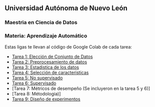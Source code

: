 <!-- Tareas-->

## Universidad Autónoma de Nuevo León

### Maestria en Ciencia de Datos

### Materia: Aprendizaje Automático 

Estas ligas te llevan al código de Google Colab de cada tarea:

- [Tarea 1: Elección de Conjunto de Datos](https://colab.research.google.com/drive/1iCh89eNwcot7C-FQ1DPQEIR_hgyccvk4#scrollTo=r6ZXIZDA9eXz)
- [Tarea 2: Preprocesamiento de datos](https://colab.research.google.com/drive/1xzznJAamFd5Gch75WEvoLQ0UPNea0gA5#scrollTo=i6COOeWpyxpi)
- [Tarea 3: Estadistica de los datos ](https://colab.research.google.com/drive/1MK0d_HXsXhg2erh5-FoeiOp0wnrgXKkT?usp=sharing)
- [Tarea 4: Selección de caracteristicas](https://colab.research.google.com/drive/1tHiHd5jPOaBfRLD3iOyRu5-y33TaceDP#scrollTo=4HEkWmGBImZv)
- [Tarea 5: No supervisado](https://colab.research.google.com/drive/1M9xkqeTkwx0mpqAh0ytrQwe3lZz-QZ6W#scrollTo=dRXmWoaz3UQw)
- [Tarea 6: Supervisado](https://colab.research.google.com/drive/10JTmmg7u3Hyx2i2BfxuxGZMwrLfeKK1c#scrollTo=ICGhntGjTbJc)
- [Tarea 7: Métricos de desempeño (Se incluyeron en la tarea 5 y 6)]
- [Tarea 8: Métodologia)]
- [Tarea 9: Diseño de experimentos](https://colab.research.google.com/drive/1a2s_Eu-15u9CMagPOaxB4T6QtjMXVJxj#scrollTo=G2s_hHUySeE3)
